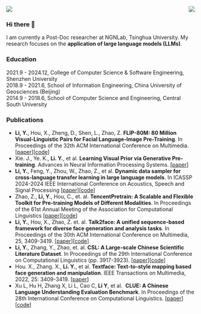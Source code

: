 ![](https://komarev.com/ghpvc/?username=ydli-ai)
<img align="right" src="https://github-readme-stats.vercel.app/api?username=ydli-ai&show_icons=true&icon_color=CE1D2D&text_color=718096&bg_color=ffffff&hide_title=true" />

### Hi there 👋

I am currently a Post-Doc researcher at NGNLab, Tsinghua University.
My research focuses on the **application of large language models (LLMs)**.

### Education

2021.9 - 2024.12, College of Computer Science & Software Engineering, Shenzhen University \
2018.9 - 2021.6, School of Information Engineering, China University of Geosciences (Beijing) \
2014.9 - 2018.6, School of Computer Science and Engineering, Central South University 

### Publications

- **Li, Y.**, Hou, X., Zheng, D., Shen, L., Zhao, Z. **FLIP-80M: 80 Million Visual-Linguistic Pairs for Facial Language-Image Pre-Training**. In Proceedings of the 32th ACM International Conference on Multimedia. [[paper]()][[code](https://huggingface.co/datasets/FLIP-dataset/FLIP-80M)]
- Xie. J., Ye. K., **Li. Y.**, et al. **Learning Visual Prior via Generative Pre-training**. Advances in Neural Information Processing Systems. [[paper](https://arxiv.org/abs/2305.13777)]
- **Li, Y.**, Feng, Y., Zhou, W., Zhao, Z., et al. **Dynamic data sampler for cross-language transfer learning in large language models**. In ICASSP 2024-2024 IEEE International Conference on Acoustics, Speech and Signal Processing [[paper](https://arxiv.org/pdf/2405.10626)][[code](https://github.com/CVI-SZU/Linly)]
- Zhao, Z., **Li, Y.**, Hou, C., et. al. **TencentPretrain: A Scalable and Flexible Toolkit for Pre-training Models of Different Modalities**. In Proceedings of the 61st Annual Meeting of the Association for Computational Linguistics [[paper](https://arxiv.org/abs/2212.06385)][[code](https://github.com/Tencent/TencentPretrain)]
- **Li, Y.**, Hou, X., Zhao, Z. et. al. **Talk2face: A unified sequence-based framework for diverse face generation and analysis tasks**. In Proceedings of the 30th ACM International Conference on Multimedia, 25, 3409-3419. [[paper](https://dl.acm.org/doi/abs/10.1145/3503161.3548205)][[code](https://github.com/ydli-ai/Talk2Face)]
- **Li, Y.**, Zhang, Y., Zhao, et. al. **CSL: A Large-scale Chinese Scientific Literature Dataset**. In Proceedings of the 29th International Conference on Computational Linguistics (pp. 3917-3923). [[paper](https://aclanthology.org/2022.coling-1.344/)][[code](https://github.com/ydli-ai/CSL)]
- Hou. X., Zhang. X., **Li. Y.**, et al. **Textface: Text-to-style mapping based face generation and manipulation**. IEEE Transactions on Multimedia, 2022, 25: 3409-3419. [[paper](https://drive.google.com/file/u/0/d/1vimBkxWvmxf2g3922-bDP_rHLIM0zi9a/view)]
- Xu L, Hu H, Zhang X, Li L, Cao C, **Li Y**, et al.  **CLUE: A Chinese Language Understanding Evaluation Benchmark**. In Proceedings of the 28th International Conference on Computational Linguistics. [[paper](https://arxiv.org/abs/2212.06385)][[code](https://github.com/CLUEbenchmark)]


<!--
**P01son6415/P01son6415** is a ✨ _special_ ✨ repository because its `README.md` (this file) appears on your GitHub profile.

Here are some ideas to get you started:

- 🔭 I’m currently working on ...
- 🌱 I’m currently learning ...
- 👯 I’m looking to collaborate on ...
- 🤔 I’m looking for help with ...
- 💬 Ask me about ...
- 📫 How to reach me: ...
- 😄 Pronouns: ...
- ⚡ Fun fact: ...
-->
